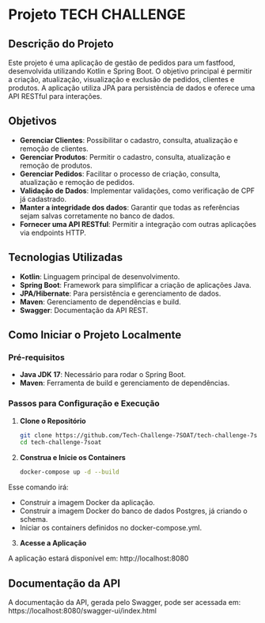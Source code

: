 # Projeto TECH CHALLENGE

## Descrição do Projeto

Este projeto é uma aplicação de gestão de pedidos para um fastfood, desenvolvida utilizando Kotlin e Spring Boot. O objetivo principal é permitir a criação, atualização, visualização e exclusão de pedidos, clientes e produtos. A aplicação utiliza JPA para persistência de dados e oferece uma API RESTful para interações.

## Objetivos

- **Gerenciar Clientes**: Possibilitar o cadastro, consulta, atualização e remoção de clientes.
- **Gerenciar Produtos**: Permitir o cadastro, consulta, atualização e remoção de produtos.
- **Gerenciar Pedidos**: Facilitar o processo de criação, consulta, atualização e remoção de pedidos.
- **Validação de Dados**: Implementar validações, como verificação de CPF já cadastrado.
- **Manter a integridade dos dados**: Garantir que todas as referências sejam salvas corretamente no banco de dados.
- **Fornecer uma API RESTful**: Permitir a integração com outras aplicações via endpoints HTTP.

## Tecnologias Utilizadas

- **Kotlin**: Linguagem principal de desenvolvimento.
- **Spring Boot**: Framework para simplificar a criação de aplicações Java.
- **JPA/Hibernate**: Para persistência e gerenciamento de dados.
- **Maven**: Gerenciamento de dependências e build.
- **Swagger**: Documentação da API REST.

## Como Iniciar o Projeto Localmente

### Pré-requisitos

- **Java JDK 17**: Necessário para rodar o Spring Boot.
- **Maven**: Ferramenta de build e gerenciamento de dependências.

### Passos para Configuração e Execução

1. **Clone o Repositório**

   ```sh
   git clone https://github.com/Tech-Challenge-7SOAT/tech-challenge-7soat.git
   cd tech-challenge-7soat                                                                                                           

2. **Construa e Inicie os Containers**
   
   ```sh
   docker-compose up -d --build

Esse comando irá:

- Construir a imagem Docker da aplicação.
- Construir a imagem Docker do banco de dados Postgres, já criando o schema.
- Iniciar os containers definidos no docker-compose.yml.

3. **Acesse a Aplicação**

A aplicação estará disponível em: http://localhost:8080

## Documentação da API

A documentação da API, gerada pelo Swagger, pode ser acessada em: https://localhost:8080/swagger-ui/index.html

